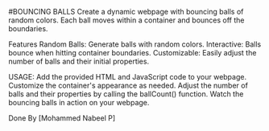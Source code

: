 #BOUNCING BALLS
Create a dynamic webpage with bouncing balls of random colors. Each ball moves within a container and bounces off the boundaries.

Features
Random Balls: Generate balls with random colors.
Interactive: Balls bounce when hitting container boundaries.
Customizable: Easily adjust the number of balls and their initial properties.

USAGE:
Add the provided HTML and JavaScript code to your webpage.
Customize the container's appearance as needed.
Adjust the number of balls and their properties by calling the ballCount() function.
Watch the bouncing balls in action on your webpage.


Done By
[Mohammed Nabeel P]
